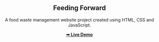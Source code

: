 <h2 align="center">Feeding Forward</h2>
<div align="center">
<p>A food waste management website project created using HTML, CSS and JavaScript.</p>
<a href="https://github.com/Abhi5846/FeedingForward.git" target="_blank"><strong>➥ Live Demo</strong></a>
</div> <br/><br/>
